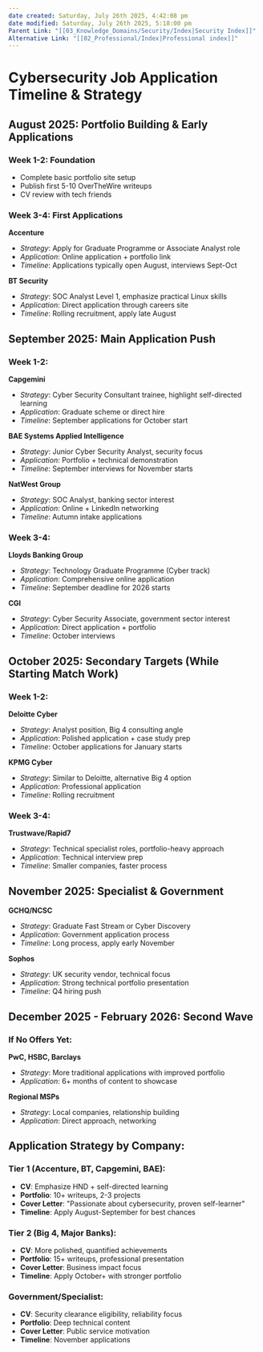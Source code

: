 ```yaml
---
date created: Saturday, July 26th 2025, 4:42:08 pm
date modified: Saturday, July 26th 2025, 5:18:00 pm
Parent Link: "[[03_Knowledge_Domains/Security/Index|Security Index]]"
Alternative Link: "[[02_Professional/Index|Professional index]]"
---
```


# Cybersecurity Job Application Timeline & Strategy

## **August 2025: Portfolio Building & Early Applications**

### **Week 1-2: Foundation**
- Complete basic portfolio site setup
- Publish first 5-10 OverTheWire writeups
- CV review with tech friends

### **Week 3-4: First Applications**

**Accenture**
- _Strategy_: Apply for Graduate Programme or Associate Analyst role
- _Application_: Online application + portfolio link
- _Timeline_: Applications typically open August, interviews Sept-Oct

**BT Security**
- _Strategy_: SOC Analyst Level 1, emphasize practical Linux skills
- _Application_: Direct application through careers site
- _Timeline_: Rolling recruitment, apply late August

## **September 2025: Main Application Push**

### **Week 1-2:**

**Capgemini**
- _Strategy_: Cyber Security Consultant trainee, highlight self-directed learning
- _Application_: Graduate scheme or direct hire
- _Timeline_: September applications for October start

**BAE Systems Applied Intelligence**
- _Strategy_: Junior Cyber Security Analyst, security focus
- _Application_: Portfolio + technical demonstration
- _Timeline_: September interviews for November starts

**NatWest Group**
- _Strategy_: SOC Analyst, banking sector interest
- _Application_: Online + LinkedIn networking
- _Timeline_: Autumn intake applications

### **Week 3-4:**

**Lloyds Banking Group**
- _Strategy_: Technology Graduate Programme (Cyber track)
- _Application_: Comprehensive online application
- _Timeline_: September deadline for 2026 starts

**CGI**
- _Strategy_: Cyber Security Associate, government sector interest
- _Application_: Direct application + portfolio
- _Timeline_: October interviews

## **October 2025: Secondary Targets (While Starting Match Work)**

### **Week 1-2:**

**Deloitte Cyber**
- _Strategy_: Analyst position, Big 4 consulting angle
- _Application_: Polished application + case study prep
- _Timeline_: October applications for January starts

**KPMG Cyber**
- _Strategy_: Similar to Deloitte, alternative Big 4 option
- _Application_: Professional application
- _Timeline_: Rolling recruitment

### **Week 3-4:**

**Trustwave/Rapid7**
- _Strategy_: Technical specialist roles, portfolio-heavy approach
- _Application_: Technical interview prep
- _Timeline_: Smaller companies, faster process

## **November 2025: Specialist & Government**

**GCHQ/NCSC**
- _Strategy_: Graduate Fast Stream or Cyber Discovery
- _Application_: Government application process
- _Timeline_: Long process, apply early November

**Sophos**
- _Strategy_: UK security vendor, technical focus
- _Application_: Strong technical portfolio presentation
- _Timeline_: Q4 hiring push

## **December 2025 - February 2026: Second Wave**

### **If No Offers Yet:**

**PwC, HSBC, Barclays**
- _Strategy_: More traditional applications with improved portfolio
- _Application_: 6+ months of content to showcase

**Regional MSPs**
- _Strategy_: Local companies, relationship building
- _Application_: Direct approach, networking

## **Application Strategy by Company:**

### **Tier 1 (Accenture, BT, Capgemini, BAE):**
- **CV**: Emphasize HND + self-directed learning
- **Portfolio**: 10+ writeups, 2-3 projects
- **Cover Letter**: "Passionate about cybersecurity, proven self-learner"
- **Timeline**: Apply August-September for best chances

### **Tier 2 (Big 4, Major Banks):**
- **CV**: More polished, quantified achievements
- **Portfolio**: 15+ writeups, professional presentation
- **Cover Letter**: Business impact focus
- **Timeline**: Apply October+ with stronger portfolio

### **Government/Specialist:**
- **CV**: Security clearance eligibility, reliability focus
- **Portfolio**: Deep technical content
- **Cover Letter**: Public service motivation
- **Timeline**: November applications
